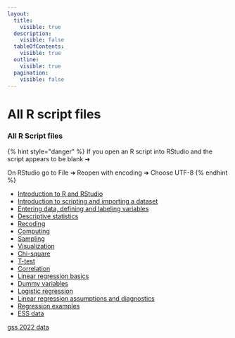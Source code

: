 ```yaml
---
layout:
  title:
    visible: true
  description:
    visible: false
  tableOfContents:
    visible: true
  outline:
    visible: true
  pagination:
    visible: false
---
```


# All R script files

### All R Script files

{% hint style="danger" %}
If you open an R script into RStudio and the script appears to be blank ➜&#x20;

On RStudio go to File ➜ Reopen with encoding ➜ Choose UTF-8
{% endhint %}

* [Introduction to R and RStudio](https://drive.google.com/file/d/1q-dd3TMfDi7mLMkr-UcdmAYhi71y0r5A/view?usp=sharing)
* [Introduction to scripting and importing a dataset](https://drive.google.com/file/d/1ksWH9huWbEYaCsdgToB97rkiw4UPQmf1/view?usp=sharing)
* [Entering data, defining and labeling variables](https://drive.google.com/file/d/1eJtJlaMHXgJUz6mVKIwCmltvSTfBwnbi/view?usp=sharing)
* [Descriptive statistics](https://drive.google.com/file/d/1qIHculVRo3WjqhQc5W3bYjGJ6iL4F0xR/view?usp=sharing)
* [Recoding](https://drive.google.com/file/d/1SP0UVJM2YxTt-0DIszBmDNg82R0zjxPO/view?usp=sharing)
* [Computing](https://drive.google.com/file/d/1VYeQ6ts2fjYeTrN\_fMxW-6yGDn5c2wt1/view?usp=sharing)
* [Sampling](https://drive.google.com/file/d/1DsmU1KFkjlHTkeJrVGc47IWS0vQ5OC9Z/view?usp=sharing)
* [Visualization](https://drive.google.com/file/d/1L1tOtO6DigVmWPvrjGgdYK\_zd6-piBUb/view?usp=sharing)
* [Chi-square](https://drive.google.com/file/d/1CjOawdrardp48XweOo1ALyZ4Hnl9RYaP/view?usp=sharing)
* [T-test](https://drive.google.com/file/d/1-MALgYPrMhTOMJuSlvI782b09JSrhp0C/view?usp=sharing)
* [Correlation](https://drive.google.com/file/d/1fzydcKVHKVhEp-E3TVSSs0rdpXDQiKWO/view?usp=sharing)
* [Linear regressio](https://drive.google.com/file/d/1pB0o81aUJpBetvYpmmj2SE0QPgwpJQ51/view?usp=sharing)[n basics](https://drive.google.com/file/d/1pB0o81aUJpBetvYpmmj2SE0QPgwpJQ51/view?usp=sharing)
* [Dummy variables](https://drive.google.com/file/d/1Q151VBvC3s0SG1R8P9Yb\_0xGSku\_8hkj/view?usp=sharing)
* [Logistic regression](https://drive.google.com/file/d/1qC4Rt2CXs6quJEtTtZxkhV27xHXWUJkD/view?usp=sharing)
* [Linear regression assumptions and diagnostics](https://drive.google.com/open?id=1-96PHHYux-ALVWfnfYYGmcQZx91h9743\&usp=drive\_fs)
* [Regression examples](https://drive.google.com/file/d/16A0u7mj-b0mXKNTKsodCmYWF1h1YvwrB/view?usp=sharing)
* [ESS data](https://drive.google.com/file/d/180417fazglgdwbYqFUHPy\_sf0enYMYfW/view?usp=sharing)

[gss 2022 data](https://drive.google.com/file/d/11olzs5qua2SGHhDo0\_fqi4rj7InAL2Bx/view?usp=sharing)
